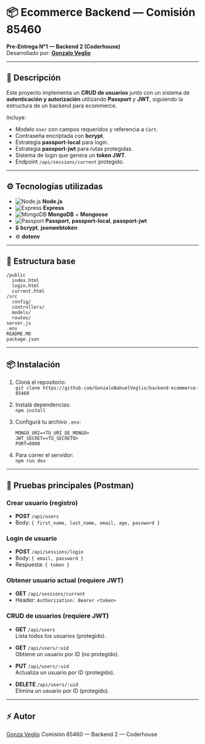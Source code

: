 # 📦 Ecommerce Backend — Comisión 85460

**Pre-Entrega N°1 — Backend 2 (Coderhouse)**  
Desarrollado por: [**Gonzalo Veglio**](https://www.linkedin.com/in/gonzalo-nahuel-veglio/)

---

## 🚀 Descripción

Este proyecto implementa un **CRUD de usuarios** junto con un sistema de **autenticación y autorización** utilizando **Passport** y **JWT**, siguiendo la estructura de un backend para ecommerce.

Incluye:
- Modelo `User` con campos requeridos y referencia a `Cart`.
- Contraseña encriptada con **bcrypt**.
- Estrategia **passport-local** para login.
- Estrategia **passport-jwt** para rutas protegidas.
- Sistema de login que genera un **token JWT**.
- Endpoint `/api/sessions/current` protegido.

---
 
## ⚙️ Tecnologías utilizadas

- ![Node.js](https://img.shields.io/badge/-Node.js-339933?logo=node.js&logoColor=white) **Node.js**
- ![Express](https://img.shields.io/badge/-Express.js-000000?logo=express&logoColor=white) **Express**
- ![MongoDB](https://img.shields.io/badge/-MongoDB-47A248?logo=mongodb&logoColor=white) **MongoDB** + **Mongoose**
- ![Passport](https://img.shields.io/badge/-Passport.js-34E27A?logo=passport&logoColor=white) **Passport**, **passport-local**, **passport-jwt**
- 🔒 **bcrypt**, **jsonwebtoken**
- ⚙️ **dotenv**


---

## 📁 Estructura base

```
/public
  index.html
  login.html
  current.html
/src
  config/
  controllers/
  models/
  routes/
server.js 
.env
README.MD
package.json
```

---

## 📦 Instalación

1. Cloná el repositorio:  
   `git clone https://github.com/GonzaloNahuelVeglio/backend-ecommerce-85460`

2. Instalá dependencias:  
   `npm install`

3. Configurá tu archivo `.env`:
   ```
   MONGO_URI=<TU_URI_DE_MONGO>
   JWT_SECRET=<TU_SECRETO>
   PORT=8080
   ```

4. Para correr el servidor:  
   `npm run dev`

---

## 🔑 Pruebas principales (Postman)

### Crear usuario (registro)
- **POST** `/api/users`
- Body: `{ first_name, last_name, email, age, password }`

### Login de usuario
- **POST** `/api/sessions/login`
- Body: `{ email, password }`
- Respuesta: `{ token }`

### Obtener usuario actual (requiere JWT)
- **GET** `/api/sessions/current`
- Header: `Authorization: Bearer <token>`

### CRUD de usuarios (requiere JWT)

- **GET** `/api/users`  
  Lista todos los usuarios (protegido).

- **GET** `/api/users/:uid`  
  Obtiene un usuario por ID (no protegido).

- **PUT** `/api/users/:uid`  
  Actualiza un usuario por ID (protegido).

- **DELETE** `/api/users/:uid`  
  Elimina un usuario por ID (protegido).

---

## ⚡ Autor

[Gonza Veglio](https://github.com/GonzaloNahuelVeglio)
Comisión 85460 — Backend 2 — Coderhouse